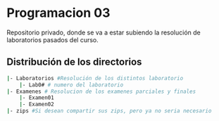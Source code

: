 # Programacion 03

Repositorio privado, donde se va a estar subiendo la resolución de laboratorios pasados del curso.

## Distribución de los directorios

```bash
|- Laboratorios #Resolución de los distintos laboratorio
    |- Lab0# # numero del laboratorio
|- Examenes # Resolucion de los examenes parciales y finales
    |- Examen01
    |- Examen02
|- zips #Si desean compartir sus zips, pero ya no seria necesario
```
